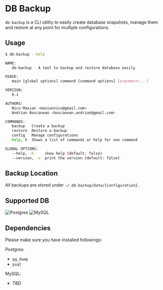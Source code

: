 # DB Backup
`db-backup` is a CLI utility to easily create database snapshots, manage them and restore at any point for multiple configurations.

## Usage

```bash
$ db-backup --help

NAME:
   db-backup - A tool to backup and restore database easily

USAGE:
   main [global options] command [command options] [arguments...]

VERSION:
   0.1

AUTHORS:
   Nicu Maxian <maxiannicu@gmail.com>
   Andrian Boscanean <boscanean.andrian@gmail.com>

COMMANDS:
   backup   Create a backup
   restore  Restore a backup
   config   Manage configurations
   help, h  Shows a list of commands or help for one command

GLOBAL OPTIONS:
   --help, -h     show help (default: false)
   --version, -v  print the version (default: false)

```

## Backup Location

All backups are stored under `~/.db-backup/data/{configuration}`.

## Supported DB
![Postgres](https://cdn.iconscout.com/icon/free/png-256/postgresql-11-1175122.png)
![MySQL](https://lh3.googleusercontent.com/proxy/ISgsB-2GCUzfhYmWMUlHzJ2pZTQnDxF4Bqd8z_C0U3GBlzf62ciNdrLCagSsa82LuBbia4FR21BXQCqy6dxHcMbZcTWhKXnFOdHde9yXQU6BK2omczdhmlsn4kmS)

## Dependencies

Please make sure you have installed followings:

Postgres:
- `pg_dump`
- `psql`

MySQL:
- TBD